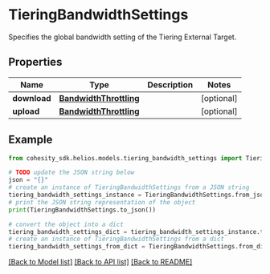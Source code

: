 # TieringBandwidthSettings

Specifies the global bandwidth setting of the Tiering External Target.

## Properties

Name | Type | Description | Notes
------------ | ------------- | ------------- | -------------
**download** | [**BandwidthThrottling**](BandwidthThrottling.md) |  | [optional] 
**upload** | [**BandwidthThrottling**](BandwidthThrottling.md) |  | [optional] 

## Example

```python
from cohesity_sdk.helios.models.tiering_bandwidth_settings import TieringBandwidthSettings

# TODO update the JSON string below
json = "{}"
# create an instance of TieringBandwidthSettings from a JSON string
tiering_bandwidth_settings_instance = TieringBandwidthSettings.from_json(json)
# print the JSON string representation of the object
print(TieringBandwidthSettings.to_json())

# convert the object into a dict
tiering_bandwidth_settings_dict = tiering_bandwidth_settings_instance.to_dict()
# create an instance of TieringBandwidthSettings from a dict
tiering_bandwidth_settings_from_dict = TieringBandwidthSettings.from_dict(tiering_bandwidth_settings_dict)
```
[[Back to Model list]](../README.md#documentation-for-models) [[Back to API list]](../README.md#documentation-for-api-endpoints) [[Back to README]](../README.md)


